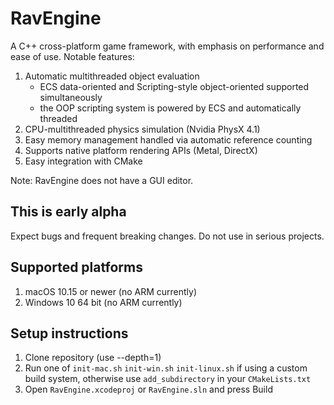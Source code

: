 # RavEngine
A C++ cross-platform game framework, with emphasis on performance and ease of use. Notable features:
1. Automatic multithreaded object evaluation 
   - ECS data-oriented and Scripting-style object-oriented supported simultaneously
   - the OOP scripting system is powered by ECS and automatically threaded
2. CPU-multithreaded physics simulation (Nvidia PhysX 4.1)
3. Easy memory management handled via automatic reference counting 
4. Supports native platform rendering APIs (Metal, DirectX)
5. Easy integration with CMake

Note: RavEngine does not have a GUI editor.

## This is early alpha
Expect bugs and frequent breaking changes. Do not use in serious projects. 

## Supported platforms
1. macOS 10.15 or newer (no ARM currently)
2. Windows 10 64 bit (no ARM currently)

## Setup instructions
1. Clone repository (use --depth=1)
2. Run one of `init-mac.sh` `init-win.sh` `init-linux.sh` if using a custom build system, otherwise use `add_subdirectory` in your `CMakeLists.txt` 
3. Open `RavEngine.xcodeproj` or `RavEngine.sln` and press Build

